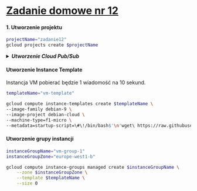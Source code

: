 # [Zadanie domowe nr 12](https://szkolachmury.pl/google-cloud-platform-droga-architekta/tydzien-12-monitoring-with-stackdriver/zadanie-domowe-nr-12/)

#### 1. Utworzenie projektu
```bash
projectName="zadanie12"
gcloud projects create $projectName
```

<details>
  <summary><b><i>Utworzenie Cloud Pub/Sub</i></b></summary>

#### Topic
```bash
topicName="topicName"
gcloud pubsub topics create $topicName
```

#### Subskrypcja
```bash
subscriptionName="subscriptionName"
gcloud pubsub subscriptions create $subscriptionName --topic $topicName --ack-deadline=20
```

#### Sprawdzenie
```bash
bartosz@cloudshell:~ (zadanie12)$ gcloud pubsub topics list
---
name: projects/zadanie12/topics/topicName
bartosz@cloudshell:~ (zadanie12)$ gcloud pubsub subscriptions list
---
ackDeadlineSeconds: 20
expirationPolicy:
  ttl: 2678400s
messageRetentionDuration: 604800s
name: projects/zadanie12/subscriptions/subscriptionName
pushConfig: {}
topic: projects/zadanie12/topics/topicName
```
</details>

#### Utworzenie Instance Template
Instancja VM pobierać będzie 1 wiadomość na 10 sekund.
```bash
templateName="vm-template"

gcloud compute instance-templates create $templateName \
--image-family debian-9 \
--image-project debian-cloud \
--machine-type=f1-micro \
--metadata=startup-script=\#\!/bin/bash$'\n'wget\ https://raw.githubusercontent.com/bpelikan/SzkolaChmury/master/GCP/Architecture/Zadanie12/code/read.sh$'\n'bash\ read.sh\ $subscriptionName\ 1\ 10
```

#### Utworzenie grupy instancji
```bash
instanceGroupName="vm-group-1"
instanceGroupZone="europe-west1-b"

gcloud compute instance-groups managed create $instanceGroupName \
    --zone $instanceGroupZone \
    --template $templateName \
    --size 0
```

```

